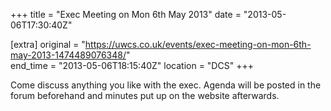 +++
title = "Exec Meeting on Mon 6th May 2013"
date = "2013-05-06T17:30:40Z"

[extra]
original = "https://uwcs.co.uk/events/exec-meeting-on-mon-6th-may-2013-1474489076348/"    
end_time = "2013-05-06T18:15:40Z"
location = "DCS"
+++

Come discuss anything you like with the exec. Agenda will be posted in the forum beforehand and minutes put up on the website afterwards.

